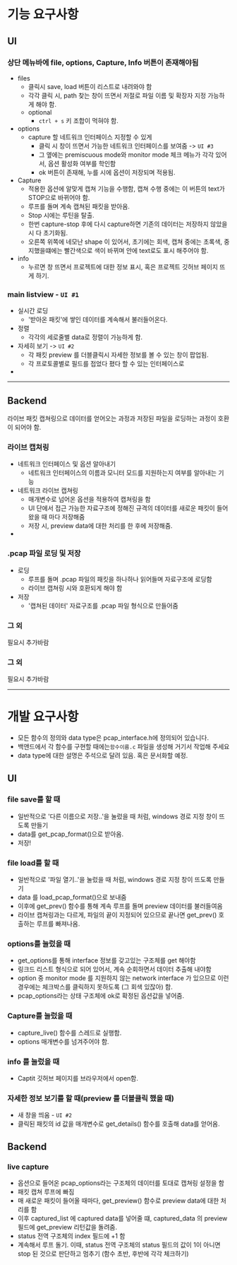 # 기능 요구사항

## UI 

### 상단 메뉴바에 file, options, Capture, Info 버튼이 존재해야됨

- files
    - 클릭시 save, load 버튼이 리스트로 내려와야 함
    - 각각 클릭 시, path 찾는 창이 뜨면서 저절로 파일 이름 및 확장자 지정 가능하게 해야 함.
    - optional    
        - `ctrl + s` 키 조합이 먹혀야 함.
- options
    - capture 할 네트워크 인터페이스 지정할 수 있게
        - 클릭 시 창이 뜨면서 가능한 네트워크 인터페이스를 보여줌 -> `UI #3`
        - 그 옆에는 premiscuous mode와 monitor mode 체크 메뉴가 각각 있어서, 옵션 활성화 여부를 학인함
        - ok 버튼이 존재해, 누를 시에 옵션이 저장되며 적용됨.
- Capture
    - 적용한 옵션에 알맞게 캡쳐 기능을 수행함, 캡쳐 수행 중에는 이 버튼의 text가 STOP으로 바뀌어야 함.
    - 루프를 돌며 계속 캡쳐된 패킷을 받아옴.
    - Stop 시에는 루틴을 탈출.
    - 한번 capture-stop 후에 다시 capture하면 기존의 데이터는 저장하지 않았을 시 다 초기화됨.
    - 오른쪽 위쪽에 네모난 shape 이 있어서, 초기에는 회색, 캡쳐 중에는 초록색, 중지했을떄에는 빨간색으로 색이 바뀌며 안에 text로도 표시 해주어야 함.
- info
    - 누르면 창 뜨면서 프로젝트에 대한 정보 표시, 혹은 프로젝트 깃허브 페이지 뜨게 하기.

### main listview - `UI #1`

- 실시간 로딩
    - '받아온 패킷'에 쌓인 데이터를 계속해서 불러들어온다.
- 정렬
    - 각각의 세로줄별 data로 정렬이 가능하게 함.
- 자세히 보기 -> `UI #2`
    - 각 패킷 preview 를 더블클릭시 자세한 정보를 볼 수 있는 창이 팝업됨.
    - 각 프로토콜별로 필드를 접었다 폈다 할 수 있는 인터페이스로
- 

--------

## Backend

라이브 패킷 캡쳐링으로 데이터를 얻어오는 과정과 저장된 파일을 로딩하는 과정이 호환이 되어야 함.

### 라이브 캡쳐링

- 네트워크 인터페이스 및 옵션 알아내기
    - 네트워크 인터페이스의 이름과 모니터 모드를 지원하는지 여부를 알아내는 기능
- 네트워크 라이브 캡쳐링
    - 매개변수로 넘어온 옵션을 적용하여 캡쳐링을 함
    - UI 단에서 접근 가능한 자료구조에 정해진 규격의 데이터를 새로운 패킷이 들어왔을 때 마다 저장해줌
    - 저장 시, preview data에 대한 처리를 한 후에 저장해줌.
- 
### .pcap 파일 로딩 및 저장

- 로딩
    - 루프를 돌며 .pcap 파일의 패킷을 하나하나 읽어들며 자료구조에 로딩함
    - 라이브 캡쳐링 시와 호환되게 해야 함
- 저장
    - '캡쳐된 데이터' 자료구조를 .pcap 파일 형식으로 만들어줌

### 그 외

필요시 추가바람

### 그 외

필요시 추가바람

--------------------


# 개발 요구사항

- 모든 함수의 정의와 data type은 pcap_interface.h에 정의되어 있습니다.
- 백앤드에서 각 함수를 구현할 때에는`함수이름.c` 파일을 생성해 거기서 작업해 주세요
- data type에 대한 설명은 주석으로 달려 있음. 혹은 문서화할 예정.

## UI

### file save를 할 때

- 일반적으로 '다른 이름으로 저장..'을 눌렀을 때 처럼, windows 경로 지정 창이 뜨도록 만들기
- data를 get_pcap_format()으로 받아옴.
- 저장!

### file load를 할 때

- 일반적으로 '파일 열기..'을 눌렀을 때 처럼, windows 경로 지정 창이 뜨도록 만들기
- data 를 load_pcap_format()으로 보내줌
- 이후에 get_prev() 함수를 통해 계속 루프를 돌며 preview 데이터를 불러들여옴
- 라이브 캡쳐링과는 다르게, 파일의 끝이 지정되어 있으므로 끝나면 get_prev() 호출하는 루프를 빠져나옴.

### options를 눌렀을 때

- get_options를 통해 interface 정보를 갖고있는 구조체를 get 해야함
- 링크드 리스트 형식으로 되어 있어서, 계속 순회하면서 데이터 추출해 내야함
- option 중 monitor mode 를 지원하지 않는 network interface 가 있으므로 이런 경우에는 체크박스를 클릭하지 못하도록 (그 회색 있잖아) 함.
- pcap_options라는 상태 구조체에 ok로 확정된 옵션값을 넣어줌.

### Capture를 눌렀을 때

- capture_live() 함수를 스레드로 실행함.
- options 매개변수를 넘겨주어야 함.

### info 를 눌렀을 때

- Captit 깃허브 페이지를 브라우저에서 open함.

### 자세한 정보 보기를 할 때(preview 를 더블클릭 했을 때)

- 새 창을 띄움 - `UI #2`
- 클릭된 패킷의 id 값을 매개변수로 get_details() 함수를 호출해 data를 얻어옴.

## Backend

### 

### live capture

- 옵션으로 들어온 pcap_options라는 구조체의 데이터를 토대로 캡쳐링 설정을 함
- 패킷 캡쳐 루프에 빠짐
- 매 새로운 패킷이 들어올 때마다, get_preview() 함수로 preview data에 대한 처리를 함
- 이후 captured_list 에 captured data를 넣어줄 떄, captured_data 의 preview 필드에 get_preview 리턴값을 돌려줌.
- status 전역 구조체의 index 필드에 +1 함
- 계속해서 루프 돌기. 이때, status 전역 구조체의 status 필드의 값이 1이 아니면 stop 된 것으로 판단하고 멈추기 (함수 초반, 후반에 각각 체크하기)

### 


